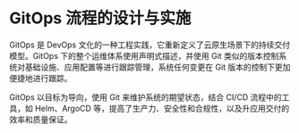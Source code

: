 # GitOps 流程的设计与实施

GitOps 是 DevOps 文化的一种工程实践，它重新定义了云原生场景下的持续交付模型。GitOps 下的整个运维体系使用声明式描述，并使用 Git 类似的版本控制系统对基础设施、应用配置等进行跟踪管理，系统任何变更在 Git 版本的控制下更加便捷地进行跟踪。 

GitOps 以目标为导向，使用 Git 来维护系统的期望状态，结合 CI/CD 流程中的工具，如 Helm、ArgoCD 等，提高了生产力、安全性和合规性，以及升应用交付的效率和质量保证。



